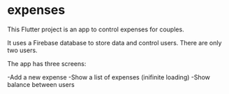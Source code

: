 # expenses

This Flutter project is an app to control expenses for couples.

It uses a Firebase database to store data and control users. There are only two users.

The app has three screens:

-Add a new expense
-Show a list of expenses (inifinite loading)
-Show balance between users
